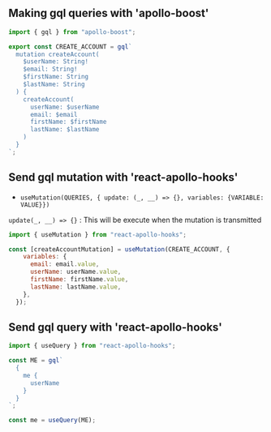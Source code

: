 ## Making gql queries with 'apollo-boost'

```js
import { gql } from "apollo-boost";

export const CREATE_ACCOUNT = gql`
  mutation createAccount(
    $userName: String!
    $email: String!
    $firstName: String
    $lastName: String
  ) {
    createAccount(
      userName: $userName
      email: $email
      firstName: $firstName
      lastName: $lastName
    )
  }
`;
```

## Send gql mutation with 'react-apollo-hooks'

* `useMutation(QUERIES, { update: (_, __) => {}, variables: {VARIABLE: VALUE}})`

`update(_, __) => {}` : This will be execute when the mutation is transmitted

```js
import { useMutation } from "react-apollo-hooks";

const [createAccountMutation] = useMutation(CREATE_ACCOUNT, {
    variables: {
      email: email.value,
      userName: userName.value,
      firstName: firstName.value,
      lastName: lastName.value,
    },
  });
```

## Send gql query with 'react-apollo-hooks'

```js
import { useQuery } from "react-apollo-hooks";

const ME = gql`
  {
    me {
      userName
    }
  }
`;

const me = useQuery(ME);
```
